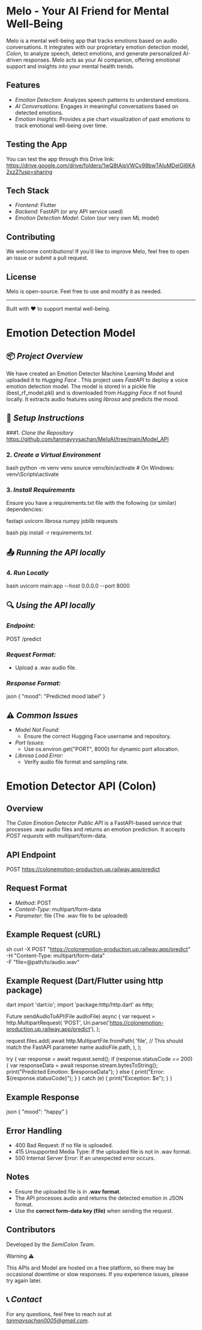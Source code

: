 # Melo - Your AI Friend for Mental Well-Being

Melo is a mental well-being app that tracks emotions based on audio conversations. It integrates with our proprietary emotion detection model, *Colon*, to analyze speech, detect emotions, and generate personalized AI-driven responses. Melo acts as your AI companion, offering emotional support and insights into your mental health trends.

## Features

- *Emotion Detection*: Analyzes speech patterns to understand emotions.
- *AI Conversations*: Engages in meaningful conversations based on detected emotions.
- *Emotion Insights*: Provides a pie chart visualization of past emotions to track emotional well-being over time.

## Testing the App

You can test the app through this Drive link:
https://drive.google.com/drive/folders/1wQ8tAipVWCv98bwTAIuMDelGI6KA2xz2?usp=sharing

## Tech Stack

- *Frontend*: Flutter
- *Backend*: FastAPI (or any API service used)
- *Emotion Detection Model*: Colon (our very own ML model)

## Contributing

We welcome contributions! If you’d like to improve Melo, feel free to open an issue or submit a pull request.

## License

Melo is open-source. Feel free to use and modify it as needed.

---

Built with ❤ to support mental well-being.


# Emotion Detection Model

## 📦 *Project Overview*
We have created an Emotion Detector Machine Learning Model and uploaded it to *Hugging Face* .
This project uses *FastAPI* to deploy a voice emotion detection model. The model is stored in a pickle file (best_rf_model.pkl) and is downloaded from *Hugging Face* if not found locally. It extracts audio features using *librosa* and predicts the mood.

## 🚀 *Setup Instructions*

###1. *Clone the Repository*
https://github.com/tanmayyysachan/MeloAI/tree/main/Model_API

### 2. *Create a Virtual Environment*
bash
python -m venv venv
source venv/bin/activate  # On Windows: venv\Scripts\activate


### 3. *Install Requirements*
Ensure you have a requirements.txt file with the following (or similar) dependencies:

fastapi
uvicorn
librosa
numpy
joblib
requests

bash
pip install -r requirements.txt


## 📤 *Running the API locally*

### 4. *Run Locally*
bash
uvicorn main:app --host 0.0.0.0 --port 8000


## 🔍 *Using the API locally*

### *Endpoint:*

POST /predict


### *Request Format:*
- Upload a .wav audio file.

### *Response Format:*
json
{
  "mood": "Predicted mood label"
}


## ⚠ *Common Issues*

- *Model Not Found:*
  - Ensure the correct Hugging Face username and repository.
- *Port Issues:*
  - Use os.environ.get("PORT", 8000) for dynamic port allocation.
- *Librosa Load Error:*
  - Verify audio file format and sampling rate.

# Emotion Detector API (Colon)

## Overview
The *Colon Emotion Detector Public API* is a FastAPI-based service that processes .wav audio files and returns an emotion prediction. It accepts *POST requests* with multipart/form-data.

## API Endpoint

POST https://colonemotion-production.up.railway.app/predict


## Request Format
- *Method*: POST
- *Content-Type*: multipart/form-data
- *Parameter*: file (The .wav file to be uploaded)

## Example Request (cURL)
sh
curl -X POST "https://colonemotion-production.up.railway.app/predict" \
     -H "Content-Type: multipart/form-data" \
     -F "file=@path/to/audio.wav"


## Example Request (Dart/Flutter using http package)
dart
import 'dart:io';
import 'package:http/http.dart' as http;

Future<void> sendAudioToAPI(File audioFile) async {
  var request = http.MultipartRequest(
    'POST',
    Uri.parse('https://colonemotion-production.up.railway.app/predict'),
  );

  request.files.add(
    await http.MultipartFile.fromPath(
      'file', // This should match the FastAPI parameter name
      audioFile.path,
    ),
  );

  try {
    var response = await request.send();
    if (response.statusCode == 200) {
      var responseData = await response.stream.bytesToString();
      print("Predicted Emotion: $responseData");
    } else {
      print("Error: ${response.statusCode}");
    }
  } catch (e) {
    print("Exception: $e");
  }
}


## Example Response
json
{
  "mood": "happy"
}


## Error Handling
- 400 Bad Request: If no file is uploaded.
- 415 Unsupported Media Type: If the uploaded file is not in .wav format.
- 500 Internal Server Error: If an unexpected error occurs.

## Notes
- Ensure the uploaded file is in **.wav format**.
- The API processes audio and returns the detected emotion in JSON format.
- Use the **correct form-data key (file)** when sending the request.

## Contributors
Developed by the *SemiColon Team*.

Warning ⚠

This APIs and Model are hosted on a free platform, so there may be occasional downtime or slow responses. If you experience issues, please try again later.

## 📞 *Contact*
For any questions, feel free to reach out at *tanmaysachan0005@gmail.com*.
